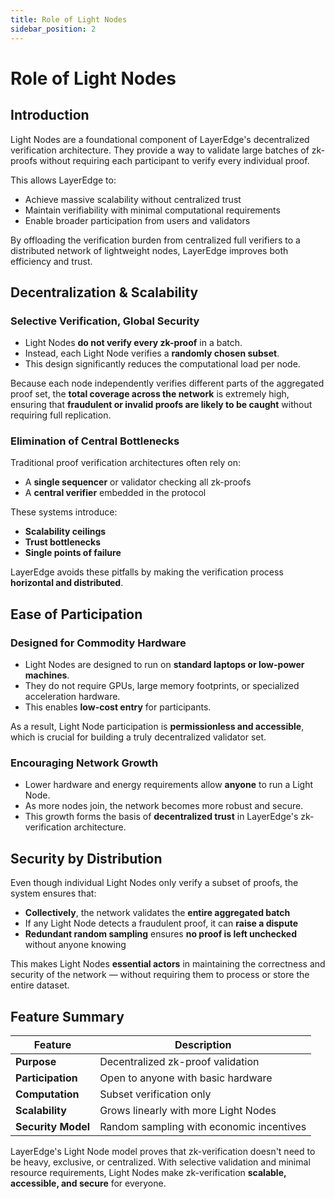 ```yaml
---
title: Role of Light Nodes
sidebar_position: 2
---
```


# Role of Light Nodes

## Introduction

Light Nodes are a foundational component of LayerEdge's decentralized verification architecture. They provide a way to validate large batches of zk-proofs without requiring each participant to verify every individual proof.

This allows LayerEdge to:

* Achieve massive scalability without centralized trust
* Maintain verifiability with minimal computational requirements
* Enable broader participation from users and validators

By offloading the verification burden from centralized full verifiers to a distributed network of lightweight nodes, LayerEdge improves both efficiency and trust.

## Decentralization & Scalability

### Selective Verification, Global Security

* Light Nodes **do not verify every zk-proof** in a batch.
* Instead, each Light Node verifies a **randomly chosen subset**.
* This design significantly reduces the computational load per node.

Because each node independently verifies different parts of the aggregated proof set, the **total coverage across the network** is extremely high, ensuring that **fraudulent or invalid proofs are likely to be caught** without requiring full replication.

### Elimination of Central Bottlenecks

Traditional proof verification architectures often rely on:

* A **single sequencer** or validator checking all zk-proofs
* A **central verifier** embedded in the protocol

These systems introduce:

* **Scalability ceilings**
* **Trust bottlenecks**
* **Single points of failure**

LayerEdge avoids these pitfalls by making the verification process **horizontal and distributed**.

## Ease of Participation

### Designed for Commodity Hardware

* Light Nodes are designed to run on **standard laptops or low-power machines**.
* They do not require GPUs, large memory footprints, or specialized acceleration hardware.
* This enables **low-cost entry** for participants.

As a result, Light Node participation is **permissionless and accessible**, which is crucial for building a truly decentralized validator set.

### Encouraging Network Growth

* Lower hardware and energy requirements allow **anyone** to run a Light Node.
* As more nodes join, the network becomes more robust and secure.
* This growth forms the basis of **decentralized trust** in LayerEdge's zk-verification architecture.

## Security by Distribution

Even though individual Light Nodes only verify a subset of proofs, the system ensures that:

* **Collectively**, the network validates the **entire aggregated batch**
* If any Light Node detects a fraudulent proof, it can **raise a dispute**
* **Redundant random sampling** ensures **no proof is left unchecked** without anyone knowing

This makes Light Nodes **essential actors** in maintaining the correctness and security of the network — without requiring them to process or store the entire dataset.

## Feature Summary

| Feature | Description |
|---------|-------------|
| **Purpose** | Decentralized zk-proof validation |
| **Participation** | Open to anyone with basic hardware |
| **Computation** | Subset verification only |
| **Scalability** | Grows linearly with more Light Nodes |
| **Security Model** | Random sampling with economic incentives |

LayerEdge's Light Node model proves that zk-verification doesn't need to be heavy, exclusive, or centralized. With selective validation and minimal resource requirements, Light Nodes make zk-verification **scalable, accessible, and secure** for everyone. 
